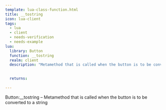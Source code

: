 ```yaml
---
template: lua-class-function.html
title: __tostring
icon: lua-client
tags:
  - lua
  - client
  - needs-verification
  - needs-example
lua:
  library: Button
  function: __tostring
  realm: client
  description: "Metamethod that is called when the button is to be converted to a string"
  
  
  returns:
    
---
```


<div class="lua__search__keywords">
Button:__tostring &#x2013; Metamethod that is called when the button is to be converted to a string
</div>
